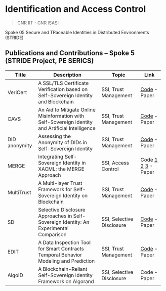 #  Identification and Access Control 
> CNR IIT - CNR ISASI

Spoke 05
Secure and TRaceable Identities in Distributed Environments (STRIDE)



## Publications and Contributions – Spoke 5 (STRIDE Project, PE SERICS)

| Title | Description | Topic | Link |
|-------|---------|-------|------|
| VeriCert | A SSL/TLS Certificate Verification based on Self-Sovereign Identity and Blockchain | SSI, Trust Management | [Code](https://github.com/AndreaGiuliani-Git/VeriCert-Protocol.git) - Paper |
| CAVS | An Aid to Mitigate Online Misinformation with Self-Sovereign Identity and Artificial Intelligence | SSI, Trust Management | [Code](https://github.com/caltr98/CAVS) - Paper |
| DID anonymity | Assessing the Anonymity of DIDs in Self-Sovereign Identity | SSI, Trust Management | [Code](https://github.com/Breian/DLT2025---Assessing-the-Anonymity-of-DIDs-in-Self-Sovereing-Identity.git) - Paper |
| MERGE | Integrating Self-Sovereign Identity in XACML: the MERGE Approach | SSI, Access Control | Code [1](https://github.com/gystemd/MERGE-PIP.git) [2](https://github.com/gystemd/MERGE-PDP.git) [3](https://github.com/gystemd/MERGE-frontend) - Paper |
| MultiTrust | A Multi-layer Trust Framework for Self-Sovereign Identity on Blockchain | SSI, Trust Management | [Code](https://github.com/apuccia/STEED) - Paper |
| SD | Selective Disclosure Approaches in Self-Sovereign Identity: An Experimental Comparison | SSI, Selective Disclosure | [Code](https://github.com/andreadesalve/selectiveDisclosureSSI) - Paper |
| EDIT | A Data Inspection Tool for Smart Contracts Temporal Behavior Modeling and Prediction  | SSI, Trust Management | [Code](https://github.com/andreadesalve/ethAnalyticsFramework.git) - Paper |
| AlgoID | A Blockchain-Reliant Self-Sovereign Identity Framework on Algorand | SSI, Selective Disclosure | Code - Paper |
